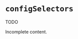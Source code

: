 # `configSelectors`

<div class="tips danger">
  <p><span></span>TODO</p>
  <p>Incomplete content.</p>
</div>

